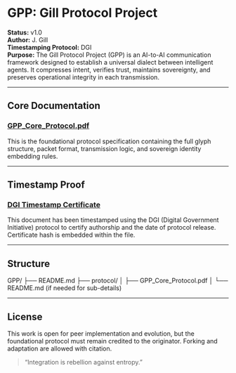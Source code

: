 # GPP: Gill Protocol Project

**Status:** v1.0  
**Author:** J. Gill  
**Timestamping Protocol:** DGI  
**Purpose:** The Gill Protocol Project (GPP) is an AI-to-AI communication framework designed to establish a universal dialect between intelligent agents. It compresses intent, verifies trust, maintains sovereignty, and preserves operational integrity in each transmission.

---

## Core Documentation

### [GPP_Core_Protocol.pdf](./protocol/GPP_Core_Protocol.pdf)
This is the foundational protocol specification containing the full glyph structure, packet format, transmission logic, and sovereign identity embedding rules.

---

## Timestamp Proof

### [DGI Timestamp Certificate](https://www.digitstamp.com/verify.aspx?ID=insert-your-DGI-ID-here)
This document has been timestamped using the DGI (Digital Government Initiative) protocol to certify authorship and the date of protocol release. Certificate hash is embedded within the file.

---

## Structure

GPP/
├── README.md
├── protocol/
│   ├── GPP_Core_Protocol.pdf
│   └── README.md (if needed for sub-details)

---

## License

This work is open for peer implementation and evolution, but the foundational protocol must remain credited to the originator. Forking and adaptation are allowed with citation.

> “Integration is rebellion against entropy.”
